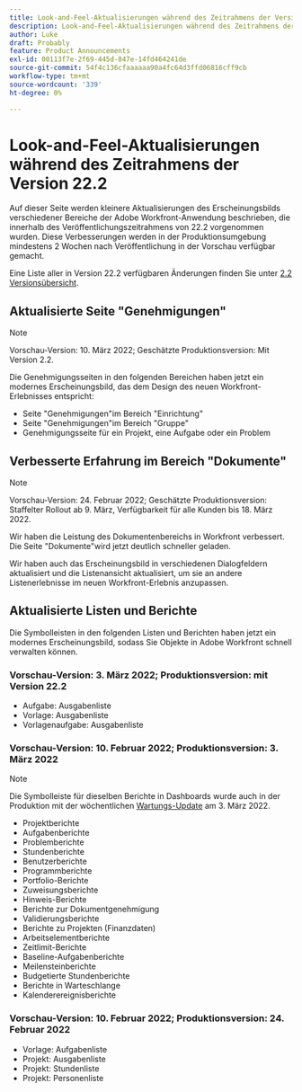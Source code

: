 ```yaml
---
title: Look-and-Feel-Aktualisierungen während des Zeitrahmens der Version 22.2
description: Look-and-Feel-Aktualisierungen während des Zeitrahmens der Version 22.2
author: Luke
draft: Probably
feature: Product Announcements
exl-id: 00113f7e-2f69-445d-847e-14fd464241de
source-git-commit: 54f4c136cfaaaaaa90a4fc64d3ffd06816cff9cb
workflow-type: tm+mt
source-wordcount: '339'
ht-degree: 0%

---
```


# Look-and-Feel-Aktualisierungen während des Zeitrahmens der Version 22.2

Auf dieser Seite werden kleinere Aktualisierungen des Erscheinungsbilds verschiedener Bereiche der Adobe Workfront-Anwendung beschrieben, die innerhalb des Veröffentlichungszeitrahmens von 22.2 vorgenommen wurden. Diese Verbesserungen werden in der Produktionsumgebung mindestens 2 Wochen nach Veröffentlichung in der Vorschau verfügbar gemacht.

Eine Liste aller in Version 22.2 verfügbaren Änderungen finden Sie unter [2.2 Versionsübersicht](../../../product-announcements/product-releases/22.2-release-activity/22-2-release-overview.md).

## Aktualisierte Seite &quot;Genehmigungen&quot;

>[!NOTE]
>
>Vorschau-Version: 10. März 2022; Geschätzte Produktionsversion: Mit Version 2.2.

Die Genehmigungsseiten in den folgenden Bereichen haben jetzt ein modernes Erscheinungsbild, das dem Design des neuen Workfront-Erlebnisses entspricht:

* Seite &quot;Genehmigungen&quot;im Bereich &quot;Einrichtung&quot;
* Seite &quot;Genehmigungen&quot;im Bereich &quot;Gruppe&quot;
* Genehmigungsseite für ein Projekt, eine Aufgabe oder ein Problem

## Verbesserte Erfahrung im Bereich &quot;Dokumente&quot;

>[!NOTE]
Vorschau-Version: 24. Februar 2022; Geschätzte Produktionsversion: Staffelter Rollout ab 9. März, Verfügbarkeit für alle Kunden bis 18. März 2022.

Wir haben die Leistung des Dokumentenbereichs in Workfront verbessert. Die Seite &quot;Dokumente&quot;wird jetzt deutlich schneller geladen.

Wir haben auch das Erscheinungsbild in verschiedenen Dialogfeldern aktualisiert und die Listenansicht aktualisiert, um sie an andere Listenerlebnisse im neuen Workfront-Erlebnis anzupassen.

## Aktualisierte Listen und Berichte

Die Symbolleisten in den folgenden Listen und Berichten haben jetzt ein modernes Erscheinungsbild, sodass Sie Objekte in Adobe Workfront schnell verwalten können.

### Vorschau-Version: 3. März 2022; Produktionsversion: mit Version 22.2

* Aufgabe: Ausgabenliste
* Vorlage: Ausgabenliste
* Vorlagenaufgabe: Ausgabenliste

### Vorschau-Version: 10. Februar 2022; Produktionsversion: 3. März 2022

>[!NOTE]
Die Symbolleiste für dieselben Berichte in Dashboards wurde auch in der Produktion mit der wöchentlichen [Wartungs-Update](https://one.workfront.com/s/article/Workfront-Maintenance-Updates-1882317350) am 3. März 2022.

* Projektberichte
* Aufgabenberichte
* Problemberichte
* Stundenberichte
* Benutzerberichte
* Programmberichte
* Portfolio-Berichte
* Zuweisungsberichte
* Hinweis-Berichte
* Berichte zur Dokumentgenehmigung
* Validierungsberichte
* Berichte zu Projekten (Finanzdaten)
* Arbeitselementberichte
* Zeitlimit-Berichte
* Baseline-Aufgabenberichte
* Meilensteinberichte
* Budgetierte Stundenberichte
* Berichte in Warteschlange
* Kalenderereignisberichte

### Vorschau-Version: 10. Februar 2022; Produktionsversion: 24. Februar 2022

* Vorlage: Aufgabenliste
* Projekt: Ausgabenliste
* Projekt: Stundenliste
* Projekt: Personenliste

 
